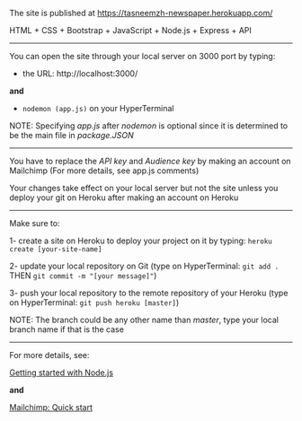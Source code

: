 The site is published at https://tasneemzh-newspaper.herokuapp.com/

HTML + CSS + Bootstrap + JavaScript + Node.js + Express + API

-----------------

You can open the site through your local server on 3000 port by typing:

- the URL: http://localhost:3000/

**and** 

- `nodemon (app.js)` on your HyperTerminal

NOTE: Specifying *app.js* after *nodemon* is optional since it is determined to be the main file in *package.JSON*

-----------------

You have to replace the *API key* and *Audience key* by making an account on Mailchimp (For more details, see app.js comments)

Your changes take effect on your local server but not the site unless you deploy your git on Heroku after making an account on Heroku

-----------------

Make sure to:

1- create a site on Heroku to deploy your project on it by typing: `heroku create [your-site-name]`

2- update your local repository on Git (type on HyperTerminal: `git add .` THEN `git commit -m "[your message]"`)

3- push your local repository to the remote repository of your Heroku (type on HyperTerminal: `git push heroku [master]`)

NOTE: The branch could be any other name than *master*, type your local branch name if that is the case

-----------------

For more details, see:

[Getting started with Node.js](https://devcenter.heroku.com/articles/getting-started-with-nodejs)

**and**

[Mailchimp: Quick start](https://mailchimp.com/developer/marketing/guides/quick-start/)
